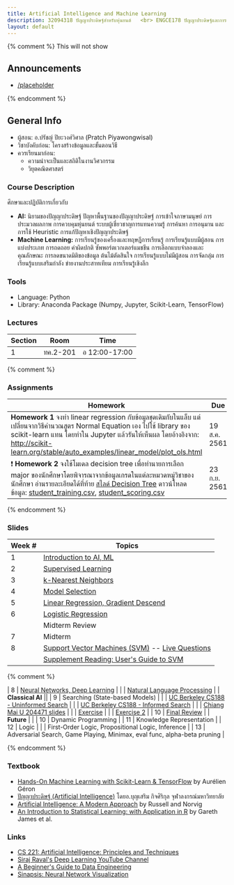 ```yaml
---
title: Artificial Intelligence and Machine Learning
description: 32094318 ปัญญาประดิษฐ์สำหรับหุ่นยนต์	<br> ENGCE178 ปัญญาประดิษฐ์และการเรียนรู้ของเครื่อง <br><br> วิศวกรรมคอมพิวเตอร์ มหาวิทยาลัยเทคโนโลยีราชมงคลล้านนา
layout: default
---
```

{% comment %} 
  This will not show

<div class="course-announcements">
  <h2 id="announcements">Announcements</h2>
  <ul>
    <li><a href="">/placeholder</a></li>
  </ul>
</div>
{% endcomment %} 

## General Info
- ผู้สอน: อ.ปรัชญ์ ปิยะวงศ์วิศาล (Pratch Piyawongwisal)
- วิชาบังคับก่อน: โครงสร้างข้อมูลและขั้นตอนวิธี
- ควรเรียนมาก่อน: 
  - ความน่าจะเป็นและสถิติในงานวิศวกรรม 
  - วิยุตคณิตศาสตร์  


### Course Description

ศึกษาและปฏิบัติการเกี่ยวกับ 
- **AI:** นิยามของปัญญาประดิษฐ์ ปัญหาพื้นฐานของปัญญาประดิษฐ์ การเข้าใจภาษามนุษย์ การประมวลผลภาพ การควบคุมหุ่นยนต์ ระบบผู้เชี่ยวชาญการแทนความรู้ การค้นหา การอนุมาน และการใช้ Heuristic การแก้ปัญหาเชิงปัญญาประดิษฐ์ 
- **Machine Learning:** การเรียนรู้ของเครื่องและทฤษฎีการเรียนรู้ การเรียนรู้แบบมีผู้สอน  การแบ่งประเภท  การถดถอย ค่าผิดปกติ ซัพพอร์ตเวกเตอร์แมชชีน การเลือกแบบจำลองและคุณลักษณะ การลดขนาดมิติของข้อมูล ต้นไม้ตัดสินใจ การเรียนรู้แบบไม่มีผู้สอน การจัดกลุ่ม การเรียนรู้แบบเสริมกำลัง ข่ายงานประสาทเทียม การเรียนรู้เชิงลึก 

### Tools
- Language: Python
- Library: Anaconda Package (Numpy, Jupyter, Scikit-Learn, TensorFlow)

### Lectures

| Section | Room | Time | 
| --- | --- | --- |
| 1 | ทค.2-201 | อ 12:00-17:00 |

{% comment %} 


### Assignments

| Homework | Due |
| --- | --- | 
| **Homework 1** จงทำ linear regression กับข้อมูลชุดเดิมกับในแล็บ แต่เปลี่ยนจากวิธีคำนวณสูตร Normal Equation เอง ไปใช้ library ของ scikit-learn แทน โดยทำใน Jupyter แล้วรันให้เห็นผล โดยอ้างอิงจาก: http://scikit-learn.org/stable/auto_examples/linear_model/plot_ols.html  | 19 ส.ค. 2561 | 
| :exclamation: **Homework 2** จงใช้โมเดล decision tree เพื่อทำนายการเลือก major ของนักศึกษาโดยพิจารณาจากข้อมูลเกรดในแต่ละหมวดหมู่วิชาของนักศึกษา อ่านรายละเอียดได้ที่ท้าย [สไลด์ Decision Tree](6%20-%20Decision%20Tree.pdf) ดาวน์โหลดข้อมูล: [student_training.csv](data/student_training.csv), [student_scoring.csv](data/student_scoring.csv) | 23 ก.ย. 2561 |

{% endcomment %} 


### Slides

| Week # | Topics |
| --- | --- | 
| 1 | [Introduction to AI, ML](slides/1-intro.pdf) |
| 2 | [Supervised Learning](slides/2-supervised.pdf) |
| 3 | [k-Nearest Neighbors](slides/3-knn.pdf)|
| 4 | [Model Selection](slides/4-model-selection.pdf) |
| 5 | [Linear Regression, Gradient Descend](slides/5-linear-regression.pdf) | 
| 6 | [Logistic Regression](slides/6-logistic-regression.pdf) |
|   | Midterm Review |
| 7 | Midterm | 
| 8 | [Support Vector Machines (SVM)](slides/7-svm.pdf) -- [Live Questions](https://app.sli.do/event/qplpkuub/live/questions) |
|   | [Supplement Reading: User's Guide to SVM](http://pyml.sourceforge.net/doc/howto.pdf) |


{% comment %}

| 8 | [Neural Networks, Deep Learning](slides-2018/7%20-%20Neural%20Networks.pdf) |
|   | [Natural Language Processing](slides-2018/8%20-%20NLP.pdf) |
| **Classical AI** ||
| 9 | Searching (State-based Models) |
|   | [UC Berkeley CS188 - Uninformed Search](http://ai.berkeley.edu/slides/Lecture%202%20--%20Uninformed%20Search/SP14%20CS188%20Lecture%202%20--%20Uninformed%20Search.pptx) |
|   | [UC Berkeley CS188 - Informed Search](http://ai.berkeley.edu/slides/Lecture%203%20--%20Informed%20Search/SP14%20CS188%20Lecture%203%20--%20Informed%20Search.pptx) |
|   | [Chiang Mai U 204471 slides](slides-2018/http://www.cs.science.cmu.ac.th/course/204471/lib/exe/fetch.php?media=04_searching_01_uninformed.pdf) |
|   | [Exercise](http://ai.berkeley.edu/sections/section_0_v55LOfoUUwiW1k6Nchnk3Dw6WQuTW8.pdf) |
|   | [Exercise 2](https://inst.eecs.berkeley.edu/~cs188/fa18/assets/hw/CS_188_Fall_2018_Written_HW1.pdf) |
| 10 | [Final Review]() |
| **Future** | |
| 10 | Dynamic Programming | 
| 11 | Knowledge Representation | 
| 12 | Logic |
|   | First-Order Logic, Propositional Logic, Inference | 
| 13 | Adversarial Search, Game Playing, Minimax, eval func, alpha-beta pruning |

{% endcomment %}

### Textbook
- [Hands-On Machine Learning with Scikit-Learn & TensorFlow](https://www.amazon.com/_/dp/1491962291?tag=oreilly20-20) by Aurélien Géron
- [ปัญญาประดิษฐ์ (Artificial Intelligence)](http://www.cp.eng.chula.ac.th/~boonserm/teaching/ai1.0.2.pdf) โดยอ.บุญเสริม กิจศิริกุล จุฬาลงกรณ์มหาวิทยาลัย
- [Artificial Intelligence: A Modern Approach](https://www.amazon.com/Artificial-Intelligence-Approach-Stuart-Russell/dp/9332543518/) by Russell and Norvig
- [An Introduction to Statistical Learning: with Application in R](https://www.amazon.com/Introduction-Statistical-Learning-Applications-Statistics/dp/1461471370) by Gareth James et al.

### Links
- [CS 221: Artificial Intelligence: Principles and Techniques](http://web.stanford.edu/class/cs221/index.html#coursework)
- [Siraj Raval's Deep Learning YouTube Channel](https://www.youtube.com/channel/UCWN3xxRkmTPmbKwht9FuE5A)
- [A Beginner's Guide to Data Engineering](https://medium.com/@rchang/a-beginners-guide-to-data-engineering-part-i-4227c5c457d7)
- [Sinapsis: Neural Network Visualization](https://chumo.github.io/Sinapsis/)
